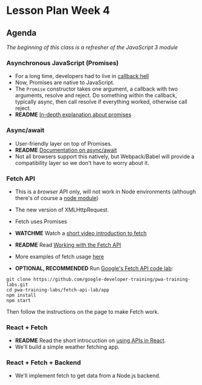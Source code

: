 # Lesson Plan Week 4

## Agenda

_The beginning of this class is a refresher of the JavaScript 3 module_

### Asynchronous JavaScript (Promises)

- For a long time, developers had to live in [callback hell](http://callbackhell.com/)
- Now, Promises are native to JavaScript.
- The `Promise` constructor takes one argument, a callback with two arguments, resolve and reject. Do something within the callback, typically async, then call resolve if everything worked, otherwise call reject.
- **README** [In-depth explanation about promises](https://developers.google.com/web/fundamentals/primers/promises)


### Async/await 
- User-friendly layer on top of Promises.
- **README** [Documentation on async/await](https://javascript.info/async-await)
- Not all browsers support this natively, but Webpack/Babel will provide a compatibility layer so we don't have to worry about it.

### Fetch API
- This is a _browser_ API only, will not work in Node environments (although there's of course a [node module](https://www.npmjs.com/package/node-fetch))
- The new version of XMLHttpRequest.
- Fetch uses Promises
- **WATCHME** Watch a [short video introduction to fetch](https://www.youtube.com/watch?v=g6-ZwZmRncs)
- **README** Read [Working with the Fetch API](https://developers.google.com/web/ilt/pwa/working-with-the-fetch-api)
- More examples of fetch usage [here](https://developer.mozilla.org/en-US/docs/Web/API/Fetch_API/Using_Fetch)

- **OPTIONAL, RECOMMENDED** Run [Google's Fetch API code lab](https://developers.google.com/web/ilt/pwa/lab-fetch-api):

```
git clone https://github.com/google-developer-training/pwa-training-labs.git
cd pwa-training-labs/fetch-api-lab/app
npm install
npm start
```

Then follow the instructions on the page to make Fetch work. 

### React + Fetch

- **README** Read the short introcuction on [using APIs in React](https://reactjs.org/docs/faq-ajax.html). 
- We'll build a simple weather fetching app.

### React + Fetch + Backend

- We'll implement fetch to get data from a Node.js backend. 
